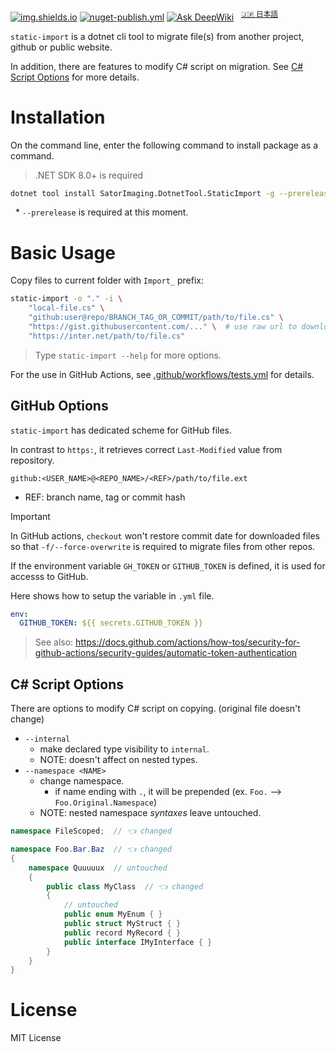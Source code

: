 [![img.shields.io](https://img.shields.io/nuget/v/SatorImaging.DotnetTool.StaticImport)](https://www.nuget.org/packages/SatorImaging.DotnetTool.StaticImport/)
[![nuget-publish.yml](https://github.com/sator-imaging/DotnetTool-StaticImport/actions/workflows/nuget-publish.yml/badge.svg)](https://github.com/sator-imaging/DotnetTool-StaticImport/actions/workflows/nuget-publish.yml)
[![Ask DeepWiki](https://deepwiki.com/badge.svg)](https://deepwiki.com/sator-imaging/DotnetTool-StaticImport)
&nbsp;
<sup>[🇯🇵 日本語](https://zenn.dev/sator_imaging/articles/7b1df223d17d89)</sup>


`static-import` is a dotnet cli tool to migrate file(s) from another project, github or public website.

In addition, there are features to modify C# script on migration. See [C# Script Options](#c-script-options) for more details.




# Installation

On the command line, enter the following command to install package as a command.

> .NET SDK 8.0+ is required

```sh
dotnet tool install SatorImaging.DotnetTool.StaticImport -g --prerelease
```

&nbsp; * `--prerelease` is required at this moment.





# Basic Usage

Copy files to current folder with `Import_` prefix:

```sh
static-import -o "." -i \
    "local-file.cs" \
    "github:user@repo/BRANCH_TAG_OR_COMMIT/path/to/file.cs" \
    "https://gist.githubusercontent.com/..." \  # use raw url to download from gist
    "https://inter.net/path/to/file.cs"
```

> Type `static-import --help` for more options.

For the use in GitHub Actions, see [.github/workflows/tests.yml](.github/workflows/tests.yml) for details.



## GitHub Options

`static-import` has dedicated scheme for GitHub files.

In contrast to `https:`, it retrieves correct `Last-Modified` value from repository.

```
github:<USER_NAME>@<REPO_NAME>/<REF>/path/to/file.ext
```
- REF: branch name, tag or commit hash

> [!IMPORTANT]
> In GitHub actions, `checkout` won't restore commit date for downloaded files so that `-f/--force-overwrite` is required to migrate files from other repos.


If the environment variable `GH_TOKEN` or `GITHUB_TOKEN` is defined, it is used for accesss to GitHub.

Here shows how to setup the variable in `.yml` file.

```yaml
env:
  GITHUB_TOKEN: ${{ secrets.GITHUB_TOKEN }}
```

> See also: https://docs.github.com/actions/how-tos/security-for-github-actions/security-guides/automatic-token-authentication



## C# Script Options

There are options to modify C# script on copying. (original file doesn't change)

- `--internal`
    - make declared type visibility to `internal`.
    - NOTE: doesn't affect on nested types.
- `--namespace <NAME>`
    - change namespace.
        - if name ending with `.`, it will be prepended (ex. `Foo.` --> `Foo.Original.Namespace`)
    - NOTE: nested namespace *syntaxes* leave untouched.

```cs
namespace FileScoped;  // 👈 changed

namespace Foo.Bar.Baz  // 👈 changed
{
    namespace Quuuuux  // untouched
    {
        public class MyClass  // 👈 changed
        {
            // untouched
            public enum MyEnum { }
            public struct MyStruct { }
            public record MyRecord { }
            public interface IMyInterface { }
        }
    }
}
```



# License

MIT License
